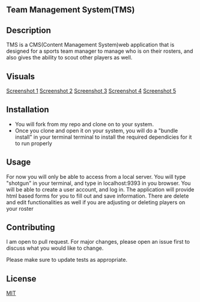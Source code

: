 ## Team Management System(TMS)


## Description
TMS is a CMS(Content Management System)web application that is designed for a sports team manager to manage who is on their rosters, and also gives the ability to scout other players as well.


## Visuals
[Screenshot 1](https://imgur.com/sUKVoye)
[Screenshot 2](https://imgur.com/gesrKcS)
[Screenshot 3](https://imgur.com/pQUkzTb)
[Screenshot 4](https://imgur.com/6LdEXUM)
[Screenshot 5](https://imgur.com/TmoivmT)

## Installation

- You will fork from my repo and clone on to your system. 
- Once you clone and open it on your system, you will do a "bundle install" in your terminal terminal to install the required dependicies for it to run properly

## Usage
For now you will only be able to access from a local server. You will type "shotgun" in your terminal, and type in localhost:9393 in you browser. You will be able to create a user account, and log in. The application will provide html based forms for you to fill out and save information. There are delete and edit functionalities as well if you are adjusting or deleting players on your roster



## Contributing
I am open to pull request. For major changes, please open an issue first to discuss what you would like to change.

Please make sure to update tests as appropriate.

## License
[MIT](https://choosealicense.com/licenses/mit/)
